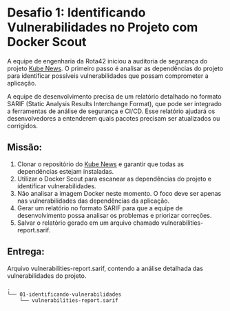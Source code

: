 # Desafio 1: Identificando Vulnerabilidades no Projeto com Docker Scout

A equipe de engenharia da Rota42 iniciou a auditoria de segurança do projeto [Kube News](https://github.com/KubeDev/kube-news). O primeiro passo é analisar as dependências do projeto para identificar possíveis vulnerabilidades que possam comprometer a aplicação.

A equipe de desenvolvimento precisa de um relatório detalhado no formato SARIF (Static Analysis Results Interchange Format), que pode ser integrado a ferramentas de análise de segurança e CI/CD. Esse relatório ajudará os desenvolvedores a entenderem quais pacotes precisam ser atualizados ou corrigidos.

## Missão:
1. Clonar o repositório do [Kube News](https://github.com/KubeDev/kube-news) e garantir que todas as dependências estejam instaladas.
2. Utilizar o Docker Scout para escanear as dependências do projeto e identificar vulnerabilidades.
3. Não analisar a imagem Docker neste momento. O foco deve ser apenas nas vulnerabilidades das dependências da aplicação.
4. Gerar um relatório no formato SARIF para que a equipe de desenvolvimento possa analisar os problemas e priorizar correções.
5. Salvar o relatório gerado em um arquivo chamado vulnerabilities-report.sarif.

## Entrega:
Arquivo vulnerabilities-report.sarif, contendo a análise detalhada das vulnerabilidades do projeto.
```text
.
└── 01-identificando-vulnerabilidades
    └── vulnerabilities-report.sarif
```